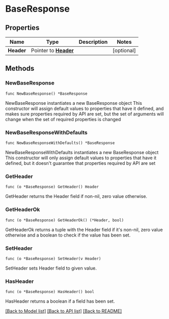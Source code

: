# BaseResponse

## Properties

Name | Type | Description | Notes
------------ | ------------- | ------------- | -------------
**Header** | Pointer to [**Header**](Header.md) |  | [optional] 

## Methods

### NewBaseResponse

`func NewBaseResponse() *BaseResponse`

NewBaseResponse instantiates a new BaseResponse object
This constructor will assign default values to properties that have it defined,
and makes sure properties required by API are set, but the set of arguments
will change when the set of required properties is changed

### NewBaseResponseWithDefaults

`func NewBaseResponseWithDefaults() *BaseResponse`

NewBaseResponseWithDefaults instantiates a new BaseResponse object
This constructor will only assign default values to properties that have it defined,
but it doesn't guarantee that properties required by API are set

### GetHeader

`func (o *BaseResponse) GetHeader() Header`

GetHeader returns the Header field if non-nil, zero value otherwise.

### GetHeaderOk

`func (o *BaseResponse) GetHeaderOk() (*Header, bool)`

GetHeaderOk returns a tuple with the Header field if it's non-nil, zero value otherwise
and a boolean to check if the value has been set.

### SetHeader

`func (o *BaseResponse) SetHeader(v Header)`

SetHeader sets Header field to given value.

### HasHeader

`func (o *BaseResponse) HasHeader() bool`

HasHeader returns a boolean if a field has been set.


[[Back to Model list]](../README.md#documentation-for-models) [[Back to API list]](../README.md#documentation-for-api-endpoints) [[Back to README]](../README.md)


